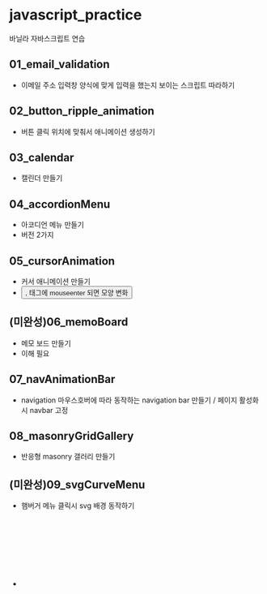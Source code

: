 # javascript_practice

바닐라 자바스크립트 연습

## 01_email_validation

- 이메일 주소 입력창 양식에 맞게 입력을 했는지 보이는 스크립트 따라하기

## 02_button_ripple_animation

- 버튼 클릭 위치에 맞춰서 애니메이션 생성하기

## 03_calendar

- 캘린더 만들기

## 04_accordionMenu

- 아코디언 메뉴 만들기
- 버전 2가지

## 05_cursorAnimation

- 커서 애니메이션 만들기
- <button>, <a> 태그에 mouseenter 되면 모양 변화

## (미완성)06_memoBoard

- 메모 보드 만들기
- <canvas> 이해 필요

## 07_navAnimationBar

- navigation 마우스호버에 따라 동작하는 navigation bar 만들기 / 페이지 활성화 시 navbar 고정

## 08_masonryGridGallery

- 반응형 masonry 갤러리 만들기

## (미완성)09_svgCurveMenu

- 햄버거 메뉴 클릭시 svg 배경 동작하기
- <svg> 이해 필요